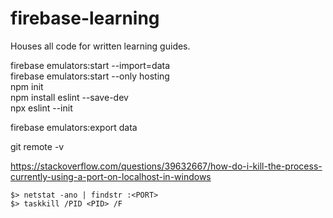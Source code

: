# firebase-learning
Houses all code for written learning guides.

firebase emulators:start --import=data \
firebase emulators:start --only hosting \
npm init \
npm install eslint --save-dev \
npx eslint --init

firebase emulators:export data

git remote -v

https://stackoverflow.com/questions/39632667/how-do-i-kill-the-process-currently-using-a-port-on-localhost-in-windows
```shell
$> netstat -ano | findstr :<PORT>
$> taskkill /PID <PID> /F
```